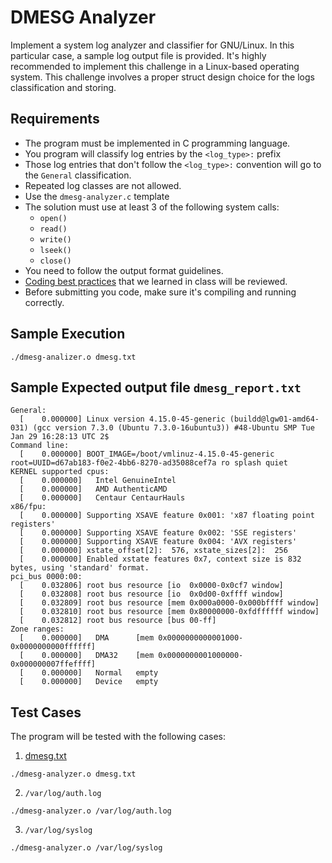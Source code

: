 DMESG Analyzer
==============

Implement a system log analyzer and classifier for GNU/Linux. In this particular case, a sample log output file is provided.
It's highly recommended to implement this challenge in a Linux-based operating system. This challenge involves a proper struct design choice for the logs classification and storing.


Requirements
------------
- The program must be implemented in C programming language.
- You program will classify log entries by the `<log_type>:` prefix
- Those log entries that don't follow the `<log_type>:` convention will go to the `General` classification.
- Repeated log classes are not allowed.
- Use the `dmesg-analyzer.c` template
- The solution must use at least 3 of the following system calls:
  - `open()`
  - `read()`
  - `write()`
  - `lseek()`
  - `close()`
- You need to follow the output format guidelines.
- [Coding best practices](https://softfire-143705.appspot.com/programming-art/00-names.slide#1) that we learned in class will be reviewed.
- Before submitting you code, make sure it's compiling and running correctly.


Sample Execution
----------------
```
./dmesg-analizer.o dmesg.txt
```


Sample Expected output file `dmesg_report.txt`
----------------------------------------------
```
General:
  [    0.000000] Linux version 4.15.0-45-generic (buildd@lgw01-amd64-031) (gcc version 7.3.0 (Ubuntu 7.3.0-16ubuntu3)) #48-Ubuntu SMP Tue Jan 29 16:28:13 UTC 2$
Command line:
  [    0.000000] BOOT_IMAGE=/boot/vmlinuz-4.15.0-45-generic root=UUID=d67ab183-f0e2-4bb6-8270-ad35088cef7a ro splash quiet
KERNEL supported cpus:
  [    0.000000]   Intel GenuineIntel
  [    0.000000]   AMD AuthenticAMD
  [    0.000000]   Centaur CentaurHauls
x86/fpu:
  [    0.000000] Supporting XSAVE feature 0x001: 'x87 floating point registers'
  [    0.000000] Supporting XSAVE feature 0x002: 'SSE registers'
  [    0.000000] Supporting XSAVE feature 0x004: 'AVX registers'
  [    0.000000] xstate_offset[2]:  576, xstate_sizes[2]:  256
  [    0.000000] Enabled xstate features 0x7, context size is 832 bytes, using 'standard' format.
pci_bus 0000:00:
  [    0.032806] root bus resource [io  0x0000-0x0cf7 window]
  [    0.032808] root bus resource [io  0x0d00-0xffff window]
  [    0.032809] root bus resource [mem 0x000a0000-0x000bffff window]
  [    0.032810] root bus resource [mem 0x80000000-0xfdffffff window]
  [    0.032812] root bus resource [bus 00-ff]
Zone ranges:
  [    0.000000]   DMA      [mem 0x0000000000001000-0x0000000000ffffff]
  [    0.000000]   DMA32    [mem 0x0000000001000000-0x000000007ffeffff]
  [    0.000000]   Normal   empty
  [    0.000000]   Device   empty
```


Test Cases
----------

The program will be tested with the following cases:

1. [dmesg.txt](./dmesg.txt)
```
./dmesg-analyzer.o dmesg.txt
```
2. `/var/log/auth.log`
```
./dmesg-analyzer.o /var/log/auth.log
```
3. `/var/log/syslog`
```
./dmesg-analyzer.o /var/log/syslog
```